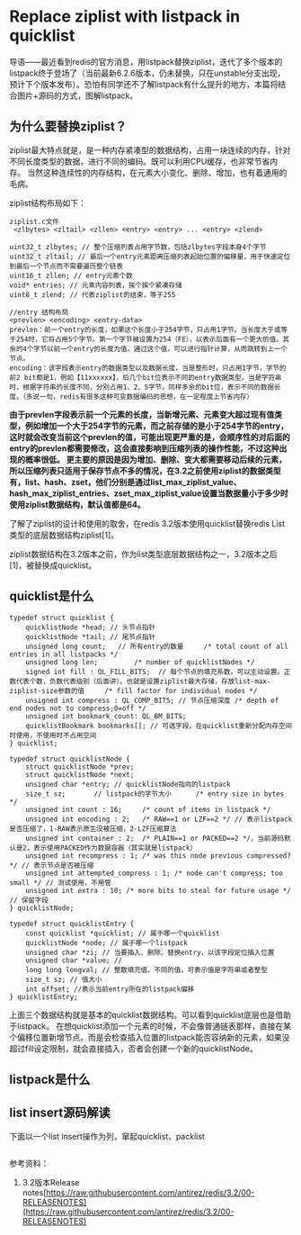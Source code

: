 # Replace ziplist with listpack in quicklist

导语——最近看到redis的官方消息，用listpack替换ziplist，迭代了多个版本的listpack终于登场了（当前最新6.2.6版本，仍未替换，只在unstable分支出现，预计下个版本发布）。恐怕有同学还不了解listpack有什么提升的地方，本篇将结合图片+源码的方式，图解listpack。

## 为什么要替换ziplist？
ziplist最大特点就是，是一种内存紧凑型的数据结构，占用一块连续的内存，针对不同长度类型的数据，进行不同的编码。既可以利用CPU缓存，也非常节省内存。
当然这种连续性的内存结构，在元素大小变化、删除、增加，也有着通用的毛病。

ziplist结构布局如下：
``` 
ziplist.c文件
 <zlbytes> <zltail> <zllen> <entry> <entry> ... <entry> <zlend>

uint32_t zlbytes; // 整个压缩列表占用字节数，包括zlbytes字段本身4个字节
uint32_t zltail; // 最后一个entry元素距离压缩列表起始位置的偏移量，用于快速定位到最后一个节点而不需要遍历整个链表
uint16_t zllen; // entry元素个数
void* entries; // 元素内容列表，挨个挨个紧凑存储
uint8_t zlend; // 代表ziplist的结束，等于255

//entry 结构布局
<prevlen> <encoding> <entry-data>
prevlen：前一个entry的长度，如果这个长度小于254字节，只占用1字节。当长度大于或等于254时，它将占用5个字节。第一个字节被设置为254（FE），以表示后面有一个更大的值。其余的4个字节以前一个entry的长度为值。通过这个值，可以进行指针计算，从而跳转到上一个节点。
encoding：该字段表示entry的数据类型以及数据长度，当是整形时，只占用1字节，字节的前2 bit都是1，例如【11xxxxxx】，后几个bit位表示不同的entry数据类型。当是字符串时，根据字符串的长度不同，分别占用1、2、5字节，同样多余的bit位，表示不同的数据长度。（多说一句，redis有很多这种可变数据编码的思想，在一定程度上节省内存）
```

**由于prevlen字段表示前一个元素的长度，当新增元素、元素变大超过现有值类型，例如增加一个大于254字节的元素，而之前存储的是小于254字节的entry，这时就会改变当前这个prevlen的值，可能出现更严重的是，会顺序性的对后面的entry的prevlen都需要修改，这会直接影响到压缩列表的操作性能，不过这种出现的概率很低。
更主要的原因是因为增加、删除、变大都需要移动后续的元素，所以压缩列表只适用于保存节点不多的情况，在3.2之前使用ziplist的数据类型有，list、hash、zset，他们分别是通过list_max_ziplist_value、hash_max_ziplist_entries、zset_max_ziplist_value设置当数据量小于多少时使用ziplist数据结构，默认值都是64。**

了解了ziplist的设计和使用的取舍，在redis 3.2版本使用quicklist替换redis List类型的底层数据结构ziplist[1]。

ziplist数据结构在3.2版本之前，作为list类型底层数据结构之一，3.2版本之后[1]，被替换成quicklist。

## quicklist是什么

```
typedef struct quicklist {
    quicklistNode *head; // 头节点指针
    quicklistNode *tail; // 尾节点指针
    unsigned long count;   // 所有entry的数量     /* total count of all entries in all listpacks */
    unsigned long len;         /* number of quicklistNodes */
    signed int fill : QL_FILL_BITS;  // 每个节点的填充系数，可以主动设置。正数代表个数，负数代表级别（后面讲）。也就是设置ziplist最大存储，存放list-max-ziplist-size参数的值     /* fill factor for individual nodes */
    unsigned int compress : QL_COMP_BITS; // 节点压缩深度 /* depth of end nodes not to compress;0=off */
    unsigned int bookmark_count: QL_BM_BITS;
    quicklistBookmark bookmarks[]; // 可选字段，在quicklist重新分配内存空间时使用，不使用时不占用空间
} quicklist;

typedef struct quicklistNode {
    struct quicklistNode *prev;
    struct quicklistNode *next;
    unsigned char *entry; // quicklistNode指向的listpack
    size_t sz;       // listpack的字节大小      /* entry size in bytes */
    unsigned int count : 16;     /* count of items in listpack */
    unsigned int encoding : 2;   /* RAW==1 or LZF==2 */ // 表示listpack是否压缩了，1-RAW表示原生没被压缩，2-LZF压缩算法
    unsigned int container : 2;  /* PLAIN==1 or PACKED==2 */，当前源码默认是2，表示使用PACKED作为数据容器（其实就是listpack）
    unsigned int recompress : 1; /* was this node previous compressed? */ // 表示节点是否被压缩
    unsigned int attempted_compress : 1; /* node can't compress; too small */ // 测试使用，不用管
    unsigned int extra : 10; /* more bits to steal for future usage */ // 保留字段
} quicklistNode;

typedef struct quicklistEntry {
    const quicklist *quicklist; // 属于哪一个quicklist
    quicklistNode *node; // 属于哪一个listpack
    unsigned char *zi; // 当要插入、删除、替换entry，以该字段定位插入位置
    unsigned char *value; // 
    long long longval; // 整数填充值，不同的值，可表示值是字符串或者整型
    size_t sz; // 值大小
    int offset; //表示当前entry所在的listpack偏移
} quicklistEntry;
```
上面三个数据结构就是基本的quicklist数据结构。可以看到quicklist底层也是借助于listpack。
在想quicklist添加一个元素的时候，不会像普通链表那样，直接在某个偏移位置新增节点。而是会检查插入位置的listpack能否容纳新的元素，如果没超过fill设定限制，就会直接插入，否者会创建一个新的quicklistNode。

## listpack是什么

## list insert源码解读
下面以一个list insert操作为列，窜起quicklist、packlist
```

```




参考资料：


1. 3.2版本Release notes[https://raw.githubusercontent.com/antirez/redis/3.2/00-RELEASENOTES](https://raw.githubusercontent.com/antirez/redis/3.2/00-RELEASENOTES)
